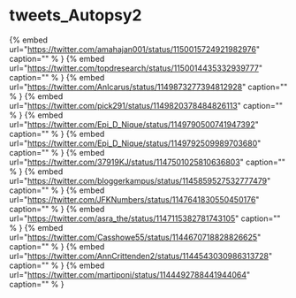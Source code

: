 # tweets_Autopsy2

{% embed url="https://twitter.com/amahajan001/status/1150015724921982976"  caption="" % }
{% embed url="https://twitter.com/topdresearch/status/1150014435332939777"  caption="" % }
{% embed url="https://twitter.com/AnIcarus/status/1149873277394812928"  caption="" % }
{% embed url="https://twitter.com/pick291/status/1149820378484826113"  caption="" % }
{% embed url="https://twitter.com/Epi_D_Nique/status/1149790500741947392"  caption="" % }
{% embed url="https://twitter.com/Epi_D_Nique/status/1149792509989703680"  caption="" % }
{% embed url="https://twitter.com/37919KJ/status/1147501025810636803"  caption="" % }
{% embed url="https://twitter.com/bloggerkampus/status/1145859527532777479"  caption="" % }
{% embed url="https://twitter.com/JFKNumbers/status/1147641830550450176"  caption="" % }
{% embed url="https://twitter.com/asra_the/status/1147115382781743105"  caption="" % }
{% embed url="https://twitter.com/Casshowe55/status/1144670718828826625"  caption="" % }
{% embed url="https://twitter.com/AnnCrittenden2/status/1144543030986313728"  caption="" % }
{% embed url="https://twitter.com/martiponi/status/1144492788441944064"  caption="" % }
